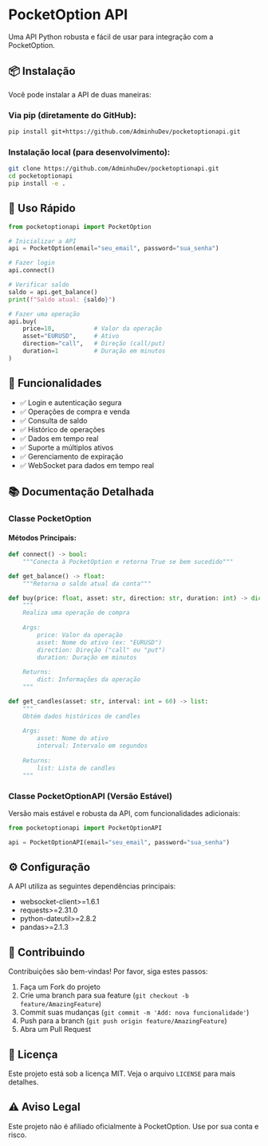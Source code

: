 # PocketOption API

Uma API Python robusta e fácil de usar para integração com a PocketOption.

## 📦 Instalação

Você pode instalar a API de duas maneiras:

### Via pip (diretamente do GitHub):
```bash
pip install git+https://github.com/AdminhuDev/pocketoptionapi.git
```

### Instalação local (para desenvolvimento):
```bash
git clone https://github.com/AdminhuDev/pocketoptionapi.git
cd pocketoptionapi
pip install -e .
```

## 🚀 Uso Rápido

```python
from pocketoptionapi import PocketOption

# Inicializar a API
api = PocketOption(email="seu_email", password="sua_senha")

# Fazer login
api.connect()

# Verificar saldo
saldo = api.get_balance()
print(f"Saldo atual: {saldo}")

# Fazer uma operação
api.buy(
    price=10,           # Valor da operação
    asset="EURUSD",     # Ativo
    direction="call",   # Direção (call/put)
    duration=1          # Duração em minutos
)
```

## 🔧 Funcionalidades

- ✅ Login e autenticação segura
- ✅ Operações de compra e venda
- ✅ Consulta de saldo
- ✅ Histórico de operações
- ✅ Dados em tempo real
- ✅ Suporte a múltiplos ativos
- ✅ Gerenciamento de expiração
- ✅ WebSocket para dados em tempo real

## 📚 Documentação Detalhada

### Classe PocketOption

#### Métodos Principais:

```python
def connect() -> bool:
    """Conecta à PocketOption e retorna True se bem sucedido"""

def get_balance() -> float:
    """Retorna o saldo atual da conta"""

def buy(price: float, asset: str, direction: str, duration: int) -> dict:
    """
    Realiza uma operação de compra
    
    Args:
        price: Valor da operação
        asset: Nome do ativo (ex: "EURUSD")
        direction: Direção ("call" ou "put")
        duration: Duração em minutos
    
    Returns:
        dict: Informações da operação
    """

def get_candles(asset: str, interval: int = 60) -> list:
    """
    Obtém dados históricos de candles
    
    Args:
        asset: Nome do ativo
        interval: Intervalo em segundos
    
    Returns:
        list: Lista de candles
    """
```

### Classe PocketOptionAPI (Versão Estável)

Versão mais estável e robusta da API, com funcionalidades adicionais:

```python
from pocketoptionapi import PocketOptionAPI

api = PocketOptionAPI(email="seu_email", password="sua_senha")
```

## ⚙️ Configuração

A API utiliza as seguintes dependências principais:
- websocket-client>=1.6.1
- requests>=2.31.0
- python-dateutil>=2.8.2
- pandas>=2.1.3

## 🤝 Contribuindo

Contribuições são bem-vindas! Por favor, siga estes passos:

1. Faça um Fork do projeto
2. Crie uma branch para sua feature (`git checkout -b feature/AmazingFeature`)
3. Commit suas mudanças (`git commit -m 'Add: nova funcionalidade'`)
4. Push para a branch (`git push origin feature/AmazingFeature`)
5. Abra um Pull Request

## 📝 Licença

Este projeto está sob a licença MIT. Veja o arquivo `LICENSE` para mais detalhes.

## ⚠️ Aviso Legal

Este projeto não é afiliado oficialmente à PocketOption. Use por sua conta e risco. 
